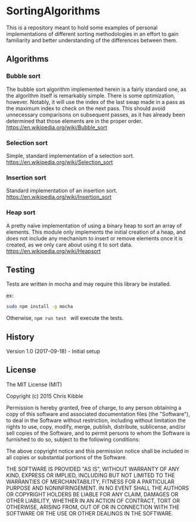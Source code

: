 # SortingAlgorithms
 
This is a repository meant to hold some examples of personal implementations of different sorting methodologies in an effort to gain familiarity and better understanding of the differences between them. 
 
## Algorithms
### Bubble sort
The bubble sort algorithm implemented herein is a fairly standard one, as the algorithm itself is remarkably simple.  There is some optimization, however.  Notably, it will use the index of the last swap made in a pass as the maximum index to check on the next pass.  This should avoid unnecessary comparisons on subsequent passes, as it has already been determined that those elements are in the proper order.
https://en.wikipedia.org/wiki/Bubble_sort
 
### Selection sort
Simple, standard implementation of a selection sort.
https://en.wikipedia.org/wiki/Selection_sort

### Insertion sort
Standard implementation of an insertion sort.
https://en.wikipedia.org/wiki/Insertion_sort

### Heap sort
A pretty naïve implementation of using a binary heap to sort an array of elements.  This module only implements the initial creation of a heap, and does not include any mechanism to insert or remove elements once it is created, as we only care about using it to sort data.
https://en.wikipedia.org/wiki/Heapsort

## Testing
Tests are written in mocha and may require this library be installed.

ex:

```sh
sudo npm install -g mocha
```

Otherwise, ```npm run test ``` will execute the tests.

## History
 
Version 1.0 (2017-09-18) - Initial setup
 
## License
 
The MIT License (MIT)

Copyright (c) 2015 Chris Kibble

Permission is hereby granted, free of charge, to any person obtaining a copy of this software and associated documentation files (the "Software"), to deal in the Software without restriction, including without limitation the rights to use, copy, modify, merge, publish, distribute, sublicense, and/or sell copies of the Software, and to permit persons to whom the Software is furnished to do so, subject to the following conditions:

The above copyright notice and this permission notice shall be included in all copies or substantial portions of the Software.

THE SOFTWARE IS PROVIDED "AS IS", WITHOUT WARRANTY OF ANY KIND, EXPRESS OR IMPLIED, INCLUDING BUT NOT LIMITED TO THE WARRANTIES OF MERCHANTABILITY, FITNESS FOR A PARTICULAR PURPOSE AND NONINFRINGEMENT. IN NO EVENT SHALL THE AUTHORS OR COPYRIGHT HOLDERS BE LIABLE FOR ANY CLAIM, DAMAGES OR OTHER LIABILITY, WHETHER IN AN ACTION OF CONTRACT, TORT OR OTHERWISE, ARISING FROM, OUT OF OR IN CONNECTION WITH THE SOFTWARE OR THE USE OR OTHER DEALINGS IN THE SOFTWARE.
